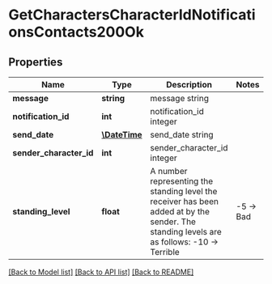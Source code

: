 # GetCharactersCharacterIdNotificationsContacts200Ok

## Properties
Name | Type | Description | Notes
------------ | ------------- | ------------- | -------------
**message** | **string** | message string | 
**notification_id** | **int** | notification_id integer | 
**send_date** | [**\DateTime**](\DateTime.md) | send_date string | 
**sender_character_id** | **int** | sender_character_id integer | 
**standing_level** | **float** | A number representing the standing level the receiver has been added at by the sender. The standing levels are as follows: -10 -&gt; Terrible | -5 -&gt; Bad |  0 -&gt; Neutral |  5 -&gt; Good |  10 -&gt; Excellent | 

[[Back to Model list]](../../README.md#documentation-for-models) [[Back to API list]](../../README.md#documentation-for-api-endpoints) [[Back to README]](../../README.md)

